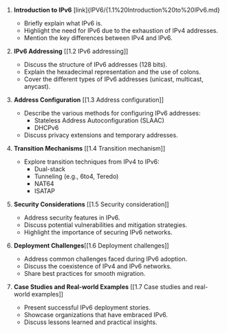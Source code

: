 
1. **Introduction to IPv6** [link]{IPV6/{1.1%20Introduction%20to%20IPv6.md}
    
    - Briefly explain what IPv6 is.
    - Highlight the need for IPv6 due to the exhaustion of IPv4 addresses.
    - Mention the key differences between IPv4 and IPv6.
2. **IPv6 Addressing** [[1.2 IPv6 addressing]]
    
    - Discuss the structure of IPv6 addresses (128 bits).
    - Explain the hexadecimal representation and the use of colons.
    - Cover the different types of IPv6 addresses (unicast, multicast, anycast).
3. **Address Configuration** [[1.3 Address configuration]]
    
    - Describe the various methods for configuring IPv6 addresses:
        - Stateless Address Autoconfiguration (SLAAC)
        - DHCPv6
    - Discuss privacy extensions and temporary addresses.
4. **Transition Mechanisms** [[1.4 Transition mechanism]]
    
    - Explore transition techniques from IPv4 to IPv6:
        - Dual-stack
        - Tunneling (e.g., 6to4, Teredo)
        - NAT64
        - ISATAP
5. **Security Considerations** [[1.5 Security consideration]]
    
    - Address security features in IPv6.
    - Discuss potential vulnerabilities and mitigation strategies.
    - Highlight the importance of securing IPv6 networks.
6. **Deployment Challenges**[[1.6 Deployment challenges]]
    
    - Address common challenges faced during IPv6 adoption.
    - Discuss the coexistence of IPv4 and IPv6 networks.
    - Share best practices for smooth migration.
7. **Case Studies and Real-world Examples** [[1.7 Case studies and real-world examples]]
    
    - Present successful IPv6 deployment stories.
    - Showcase organizations that have embraced IPv6.
    - Discuss lessons learned and practical insights.




